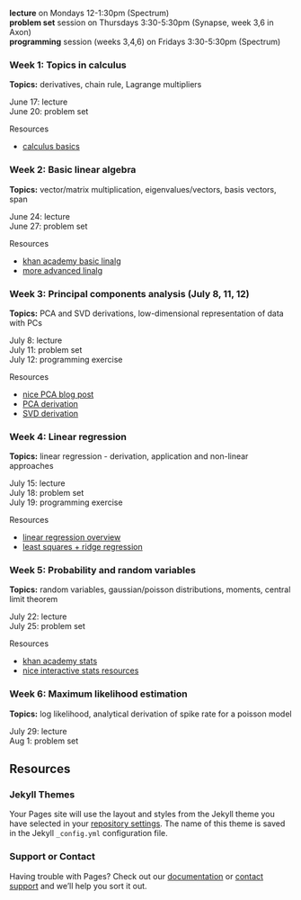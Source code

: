 **lecture** on Mondays 12-1:30pm (Spectrum)\
**problem set** session on Thursdays 3:30-5:30pm (Synapse, week 3,6 in Axon)\
**programming** session (weeks 3,4,6) on Fridays 3:30-5:30pm (Spectrum)

### Week 1: Topics in calculus

**Topics:** derivatives, chain rule, Lagrange multipliers

June 17: lecture</br>
June 20: problem set

Resources
- [calculus basics](https://www.youtube.com/user/patrickJMT)

### Week 2: Basic linear algebra

**Topics:** vector/matrix multiplication, eigenvalues/vectors, basis vectors, span

June 24: lecture\
June 27: problem set

Resources
- [khan academy basic linalg](https://www.khanacademy.org/math/linear-algebra/vectors-and-spaces)
- [more advanced linalg](https://ocw.mit.edu/courses/mathematics/18-06sc-linear-algebra-fall-2011/syllabus/)

### Week 3: Principal components analysis (July 8, 11, 12)

**Topics:** PCA and SVD derivations, low-dimensional representation of data with PCs

July 8: lecture\
July 11: problem set\
July 12: programming exercise

Resources
- [nice PCA blog post](http://alexhwilliams.info/itsneuronalblog/2016/03/27/pca/)
- [PCA derivation](https://www.youtube.com/watch?v=L-pQtGm3VS8)
- [SVD derivation](https://www.youtube.com/watch?v=mBcLRGuAFUk)

### Week 4: Linear regression

**Topics:** linear regression - derivation, application and non-linear approaches

July 15: lecture\
July 18: problem set\
July 19: programming exercise

Resources
- [linear regression overview](https://www.youtube.com/watch?v=rVviNyIR-fI)
- [least squares + ridge regression](https://ocw.mit.edu/courses/mathematics/18-086-mathematical-methods-for-engineers-ii-spring-2006/video-lectures/lecture-21-optimization-with-constraints/)

### Week 5: Probability and random variables

**Topics:** random variables, gaussian/poisson distributions, moments, central limit theorem

July 22: lecture\
July 25: problem set

Resources
- [khan academy stats](https://www.youtube.com/playlist?list=PLC58778F28211FA19)
- [nice interactive stats resources](https://www4.stat.ncsu.edu/~post/teaching.html)

### Week 6: Maximum likelihood estimation

**Topics:** log likelihood, analytical derivation of spike rate for a poisson model

July 29: lecture\
Aug 1: problem set

Resources
- 


### Jekyll Themes

Your Pages site will use the layout and styles from the Jekyll theme you have selected in your [repository settings](https://github.com/JaneliaMLCourse/MathClub/settings). The name of this theme is saved in the Jekyll `_config.yml` configuration file.

### Support or Contact

Having trouble with Pages? Check out our [documentation](https://help.github.com/categories/github-pages-basics/) or [contact support](https://github.com/contact) and we’ll help you sort it out.
